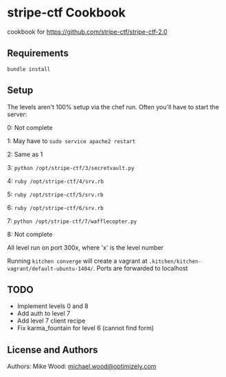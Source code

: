 stripe-ctf Cookbook
===================
cookbook for https://github.com/stripe-ctf/stripe-ctf-2.0

Requirements
------------
`bundle install`

Setup
-----------
The levels aren't 100% setup via the chef run. Often you'll have to start the server:

0: Not complete

1: May have to `sudo service apache2 restart`

2: Same as 1

3: `python /opt/stripe-ctf/3/secretvault.py`

4: `ruby /opt/stripe-ctf/4/srv.rb`

5: `ruby /opt/stripe-ctf/5/srv.rb`

6: `ruby /opt/stripe-ctf/6/srv.rb`

7: `python /opt/stripe-ctf/7/wafflecopter.py`

8: Not complete

All level run on port 300x, where 'x' is the level number

Running `kitchen converge` will create a vagrant at `.kitchen/kitchen-vagrant/default-ubuntu-1404/`. Ports are forwarded to localhost

TODO
-----------
- Implement levels 0 and 8
- Add auth to level 7
- Add level 7 client recipe
- Fix karma_fountain for level 6 (cannot find form)

License and Authors
-------------------
Authors: Mike Wood: michael.wood@optimizely.com
